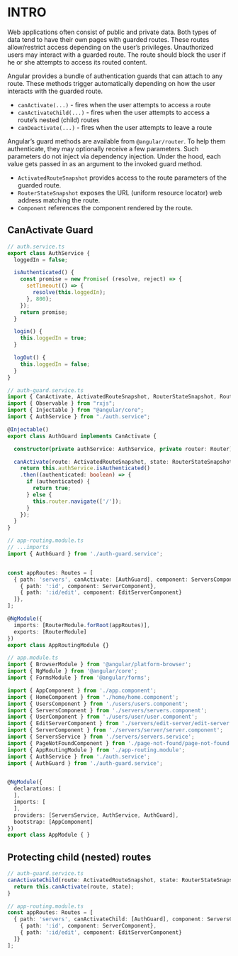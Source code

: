 # INTRO
Web applications often consist of public and private data. Both types of data tend to have their own pages with guarded routes. These routes allow/restrict access depending on the user’s privileges. Unauthorized users may interact with a guarded route. The route should block the user if he or she attempts to access its routed content.

Angular provides a bundle of authentication guards that can attach to any route. These methods trigger automatically depending on how the user interacts with the guarded route.

- `canActivate(...)` - fires when the user attempts to access a route
- `canActivateChild(...)` - fires when the user attempts to access a route’s nested (child) routes
- `canDeactivate(...)` - fires when the user attempts to leave a route

Angular’s guard methods are available from `@angular/router`. To help them authenticate, they may optionally receive a few parameters. Such parameters do not inject via dependency injection. Under the hood, each value gets passed in as an argument to the invoked guard method.

- `ActivatedRouteSnapshot` provides access to the route parameters of the guarded route.
- `RouterStateSnapshot` exposes the URL (uniform resource locator) web address matching the route.
- `Component` references the component rendered by the route.

## CanActivate Guard
```typescript
// auth.service.ts
export class AuthService {
  loggedIn = false;

  isAuthenticated() {
    const promise = new Promise( (resolve, reject) => {
      setTimeout(() => {
        resolve(this.loggedIn);
      }, 800);
    });
    return promise;
  }

  login() {
    this.loggedIn = true;
  }

  logOut() {
    this.loggedIn = false;
  }
}
```


```typescript
// auth-guard.service.ts
import { CanActivate, ActivatedRouteSnapshot, RouterStateSnapshot, Router } from "@angular/router";
import { Observable } from "rxjs";
import { Injectable } from "@angular/core";
import { AuthService } from "./auth.service";

@Injectable()
export class AuthGuard implements CanActivate {

  constructor(private authService: AuthService, private router: Router) {}

  canActivate(route: ActivatedRouteSnapshot, state: RouterStateSnapshot): Observable<boolean> | Promise<boolean> | boolean {
    return this.authService.isAuthenticated()
    .then((authenticated: boolean) => {
      if (authenticated) {
        return true;
      } else {
        this.router.navigate(['/']);
      }
    });
  }
}
```

```typescript
// app-routing.module.ts
// ...imports
import { AuthGuard } from './auth-guard.service';


const appRoutes: Routes = [
  { path: 'servers', canActivate: [AuthGuard], component: ServersComponent, children: [
    { path: ':id', component: ServerComponent},
    { path: ':id/edit', component: EditServerComponent}
  ]},
];

@NgModule({
  imports: [RouterModule.forRoot(appRoutes)],
  exports: [RouterModule]
})
export class AppRoutingModule {}
```

```typescript
// app.module.ts
import { BrowserModule } from '@angular/platform-browser';
import { NgModule } from '@angular/core';
import { FormsModule } from '@angular/forms';

import { AppComponent } from './app.component';
import { HomeComponent } from './home/home.component';
import { UsersComponent } from './users/users.component';
import { ServersComponent } from './servers/servers.component';
import { UserComponent } from './users/user/user.component';
import { EditServerComponent } from './servers/edit-server/edit-server.component';
import { ServerComponent } from './servers/server/server.component';
import { ServersService } from './servers/servers.service';
import { PageNotFoundComponent } from './page-not-found/page-not-found.component';
import { AppRoutingModule } from './app-routing.module';
import { AuthService } from './auth.service';
import { AuthGuard } from './auth-guard.service';


@NgModule({
  declarations: [
  ],
  imports: [
  ],
  providers: [ServersService, AuthService, AuthGuard],
  bootstrap: [AppComponent]
})
export class AppModule { }
```

## Protecting child (nested) routes


```typescript
// auth-guard.service.ts
canActivateChild(route: ActivatedRouteSnapshot, state: RouterStateSnapshot): Observable<boolean> | Promise<boolean> | boolean {
  return this.canActivate(route, state);
}
```

```typescript
// app-routing.module.ts
const appRoutes: Routes = [
  { path: 'servers', canActivateChild: [AuthGuard], component: ServersComponent, children: [
    { path: ':id', component: ServerComponent},
    { path: ':id/edit', component: EditServerComponent}
  ]}
];
```